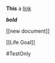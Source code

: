 

**This** a [link](https://www.facebook.com)


***bold*** 


[[new document]]

[[Life Goal]]

#TestOnly 

